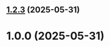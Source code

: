 ## [1.2.3](github.com/aodurgaryan/git-extended/compare/1.0.0...1.2.3) (2025-05-31)



# 1.0.0 (2025-05-31)



